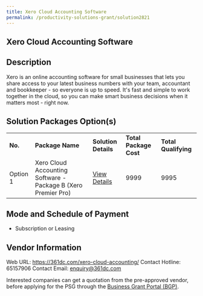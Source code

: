 ```yaml
---
title: Xero Cloud Accounting Software
permalink: /productivity-solutions-grant/solution2821
---
```


## Xero Cloud Accounting Software

## Description

Xero is an online accounting software for small businesses that lets you share access to your latest business numbers with your team, accountant and bookkeeper - so everyone is up to speed. It's fast and simple to work together in the cloud, so you can make smart business decisions when it matters most - right now.

## Solution Packages Option(s)

<table>
<tr>
<td><b>No.</b></td>
<td><b>Package Name</b></td>
<td><b>Solution Details</b></td>
<td><b>Total Package Cost</b></td>
<td><b>Total Qualifying</b></td>
</tr>
<tr>
<td>Option 1</td>
<td>Xero Cloud Accounting Software - Package B (Xero Premier Pro)</td>
<td><a href='https://www.gobusiness.gov.sg/images/psg/361_Degree_Xero_20210480_Desensitised_Annex_3_Part_2.pdf'>View Details</a></td>
<td>9999</td>
<td>9995</td>
</tr>
</table>

## Mode and Schedule of Payment

 - Subscription or Leasing

## Vendor Information

 Web URL: https://361dc.com/xero-cloud-accounting/ 
Contact Hotline: 65157906 
Contact Email: enquiry@361dc.com 


Interested companies can get a quotation from the pre-approved vendor, before applying for the PSG through the <a href='https://www.businessgrants.gov.sg/'>Business Grant Portal (BGP)</a>.
